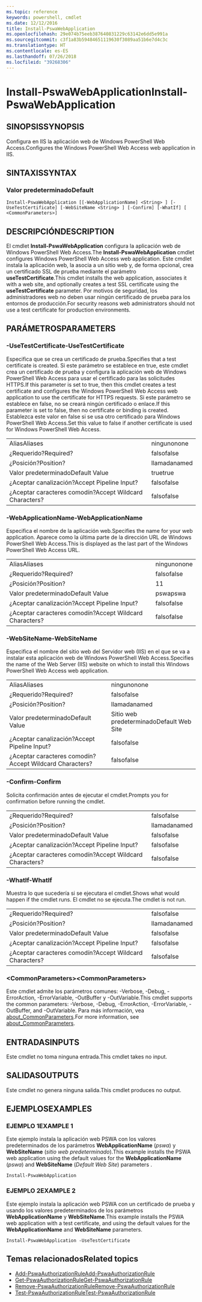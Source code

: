 ```yaml
---
ms.topic: reference
keywords: powershell, cmdlet
ms.date: 12/12/2016
title: Install-PswaWebApplication
ms.openlocfilehash: 29e074b75eeb387640831229c63142e6dd5e991a
ms.sourcegitcommit: c3f1a83b59484651119630f3089aa51b6e7d4c3c
ms.translationtype: HT
ms.contentlocale: es-ES
ms.lasthandoff: 07/26/2018
ms.locfileid: "39268306"
---
```

# <a name="install-pswawebapplication"></a><span data-ttu-id="2b592-103">Install-PswaWebApplication</span><span class="sxs-lookup"><span data-stu-id="2b592-103">Install-PswaWebApplication</span></span>

## <a name="synopsis"></a><span data-ttu-id="2b592-104">SINOPSIS</span><span class="sxs-lookup"><span data-stu-id="2b592-104">SYNOPSIS</span></span>

<span data-ttu-id="2b592-105">Configura en IIS la aplicación web de Windows PowerShell Web Access.</span><span class="sxs-lookup"><span data-stu-id="2b592-105">Configures the Windows PowerShell Web Access web application in IIS.</span></span>

## <a name="syntax"></a><span data-ttu-id="2b592-106">SINTAXIS</span><span class="sxs-lookup"><span data-stu-id="2b592-106">SYNTAX</span></span>

### <a name="default"></a><span data-ttu-id="2b592-107">Valor predeterminado</span><span class="sxs-lookup"><span data-stu-id="2b592-107">Default</span></span>
```
Install-PswaWebApplication [[-WebApplicationName] <String> ] [-UseTestCertificate] [-WebSiteName <String> ] [-Confirm] [-WhatIf] [ <CommonParameters>]
```

## <a name="description"></a><span data-ttu-id="2b592-108">DESCRIPCIÓN</span><span class="sxs-lookup"><span data-stu-id="2b592-108">DESCRIPTION</span></span>

<span data-ttu-id="2b592-109">El cmdlet **Install-PswaWebApplication** configura la aplicación web de Windows PowerShell Web Access.</span><span class="sxs-lookup"><span data-stu-id="2b592-109">The **Install-PswaWebApplication** cmdlet configures Windows PowerShell Web Access web application.</span></span>
<span data-ttu-id="2b592-110">Este cmdlet instala la aplicación web, la asocia a un sitio web y, de forma opcional, crea un certificado SSL de prueba mediante el parámetro **useTestCertificate**.</span><span class="sxs-lookup"><span data-stu-id="2b592-110">This cmdlet installs the web application, associates it with a web site, and optionally creates a test SSL certificate using the **useTestCertificate** parameter.</span></span> <span data-ttu-id="2b592-111">Por motivos de seguridad, los administradores web no deben usar ningún certificado de prueba para los entornos de producción.</span><span class="sxs-lookup"><span data-stu-id="2b592-111">For security reasons web administrators should not use a test certificate for production environments.</span></span>

## <a name="parameters"></a><span data-ttu-id="2b592-112">PARÁMETROS</span><span class="sxs-lookup"><span data-stu-id="2b592-112">PARAMETERS</span></span>

### <a name="-usetestcertificate"></a><span data-ttu-id="2b592-113">-UseTestCertificate</span><span class="sxs-lookup"><span data-stu-id="2b592-113">-UseTestCertificate</span></span>

<span data-ttu-id="2b592-114">Especifica que se crea un certificado de prueba.</span><span class="sxs-lookup"><span data-stu-id="2b592-114">Specifies that a test certificate is created.</span></span> <span data-ttu-id="2b592-115">Si este parámetro se establece en true, este cmdlet crea un certificado de prueba y configura la aplicación web de Windows PowerShell Web Access para usar el certificado para las solicitudes HTTPS.</span><span class="sxs-lookup"><span data-stu-id="2b592-115">If this parameter is set to true, then this cmdlet creates a test certificate and configures the Windows PowerShell Web Access web application to use the certificate for HTTPS requests.</span></span> <span data-ttu-id="2b592-116">Si este parámetro se establece en false, no se creará ningún certificado o enlace.</span><span class="sxs-lookup"><span data-stu-id="2b592-116">If this parameter is set to false, then no certificate or binding is created.</span></span> <span data-ttu-id="2b592-117">Establezca este valor en false si se usa otro certificado para Windows PowerShell Web Access.</span><span class="sxs-lookup"><span data-stu-id="2b592-117">Set this value to false if another certificate is used for Windows PowerShell Web Access.</span></span>

|||
|-|-|
| <span data-ttu-id="2b592-118">Alias</span><span class="sxs-lookup"><span data-stu-id="2b592-118">Aliases</span></span>                              | <span data-ttu-id="2b592-119">ninguno</span><span class="sxs-lookup"><span data-stu-id="2b592-119">none</span></span>                                 |
| <span data-ttu-id="2b592-120">¿Requerido?</span><span class="sxs-lookup"><span data-stu-id="2b592-120">Required?</span></span>                            | <span data-ttu-id="2b592-121">falso</span><span class="sxs-lookup"><span data-stu-id="2b592-121">false</span></span>                                |
| <span data-ttu-id="2b592-122">¿Posición?</span><span class="sxs-lookup"><span data-stu-id="2b592-122">Position?</span></span>                            | <span data-ttu-id="2b592-123">llamada</span><span class="sxs-lookup"><span data-stu-id="2b592-123">named</span></span>                                |
| <span data-ttu-id="2b592-124">Valor predeterminado</span><span class="sxs-lookup"><span data-stu-id="2b592-124">Default Value</span></span>                        | <span data-ttu-id="2b592-125">true</span><span class="sxs-lookup"><span data-stu-id="2b592-125">true</span></span>                                 |
| <span data-ttu-id="2b592-126">¿Aceptar canalización?</span><span class="sxs-lookup"><span data-stu-id="2b592-126">Accept Pipeline Input?</span></span>               | <span data-ttu-id="2b592-127">falso</span><span class="sxs-lookup"><span data-stu-id="2b592-127">false</span></span>                                |
| <span data-ttu-id="2b592-128">¿Aceptar caracteres comodín?</span><span class="sxs-lookup"><span data-stu-id="2b592-128">Accept Wildcard Characters?</span></span>          | <span data-ttu-id="2b592-129">falso</span><span class="sxs-lookup"><span data-stu-id="2b592-129">false</span></span>                                |

### <a name="-webapplicationname"></a><span data-ttu-id="2b592-130">-WebApplicationName</span><span class="sxs-lookup"><span data-stu-id="2b592-130">-WebApplicationName</span></span>

<span data-ttu-id="2b592-131">Especifica el nombre de la aplicación web.</span><span class="sxs-lookup"><span data-stu-id="2b592-131">Specifies the name for your web application.</span></span> <span data-ttu-id="2b592-132">Aparece como la última parte de la dirección URL de Windows PowerShell Web Access.</span><span class="sxs-lookup"><span data-stu-id="2b592-132">This is displayed as the last part of the Windows PowerShell Web Access URL.</span></span>

|||
|-|-|
| <span data-ttu-id="2b592-133">Alias</span><span class="sxs-lookup"><span data-stu-id="2b592-133">Aliases</span></span>                              | <span data-ttu-id="2b592-134">ninguno</span><span class="sxs-lookup"><span data-stu-id="2b592-134">none</span></span>                                 |
| <span data-ttu-id="2b592-135">¿Requerido?</span><span class="sxs-lookup"><span data-stu-id="2b592-135">Required?</span></span>                            | <span data-ttu-id="2b592-136">falso</span><span class="sxs-lookup"><span data-stu-id="2b592-136">false</span></span>                                |
| <span data-ttu-id="2b592-137">¿Posición?</span><span class="sxs-lookup"><span data-stu-id="2b592-137">Position?</span></span>                            | <span data-ttu-id="2b592-138">1</span><span class="sxs-lookup"><span data-stu-id="2b592-138">1</span></span>                                    |
| <span data-ttu-id="2b592-139">Valor predeterminado</span><span class="sxs-lookup"><span data-stu-id="2b592-139">Default Value</span></span>                        | <span data-ttu-id="2b592-140">pswa</span><span class="sxs-lookup"><span data-stu-id="2b592-140">pswa</span></span>                                 |
| <span data-ttu-id="2b592-141">¿Aceptar canalización?</span><span class="sxs-lookup"><span data-stu-id="2b592-141">Accept Pipeline Input?</span></span>               | <span data-ttu-id="2b592-142">falso</span><span class="sxs-lookup"><span data-stu-id="2b592-142">false</span></span>                                |
| <span data-ttu-id="2b592-143">¿Aceptar caracteres comodín?</span><span class="sxs-lookup"><span data-stu-id="2b592-143">Accept Wildcard Characters?</span></span>          | <span data-ttu-id="2b592-144">falso</span><span class="sxs-lookup"><span data-stu-id="2b592-144">false</span></span>                                |

### <a name="-websitename"></a><span data-ttu-id="2b592-145">-WebSiteName</span><span class="sxs-lookup"><span data-stu-id="2b592-145">-WebSiteName</span></span>

<span data-ttu-id="2b592-146">Especifica el nombre del sitio web del Servidor web (IIS) en el que se va a instalar esta aplicación web de Windows PowerShell Web Access.</span><span class="sxs-lookup"><span data-stu-id="2b592-146">Specifies the name of the Web Server (IIS) website on which to install this Windows PowerShell Web Access web application.</span></span>

|||
|-|-|
| <span data-ttu-id="2b592-147">Alias</span><span class="sxs-lookup"><span data-stu-id="2b592-147">Aliases</span></span>                              | <span data-ttu-id="2b592-148">ninguno</span><span class="sxs-lookup"><span data-stu-id="2b592-148">none</span></span>                                 |
| <span data-ttu-id="2b592-149">¿Requerido?</span><span class="sxs-lookup"><span data-stu-id="2b592-149">Required?</span></span>                            | <span data-ttu-id="2b592-150">falso</span><span class="sxs-lookup"><span data-stu-id="2b592-150">false</span></span>                                |
| <span data-ttu-id="2b592-151">¿Posición?</span><span class="sxs-lookup"><span data-stu-id="2b592-151">Position?</span></span>                            | <span data-ttu-id="2b592-152">llamada</span><span class="sxs-lookup"><span data-stu-id="2b592-152">named</span></span>                                |
| <span data-ttu-id="2b592-153">Valor predeterminado</span><span class="sxs-lookup"><span data-stu-id="2b592-153">Default Value</span></span>                        | <span data-ttu-id="2b592-154">Sitio web predeterminado</span><span class="sxs-lookup"><span data-stu-id="2b592-154">Default Web Site</span></span>                     |
| <span data-ttu-id="2b592-155">¿Aceptar canalización?</span><span class="sxs-lookup"><span data-stu-id="2b592-155">Accept Pipeline Input?</span></span>               | <span data-ttu-id="2b592-156">falso</span><span class="sxs-lookup"><span data-stu-id="2b592-156">false</span></span>                                |
| <span data-ttu-id="2b592-157">¿Aceptar caracteres comodín?</span><span class="sxs-lookup"><span data-stu-id="2b592-157">Accept Wildcard Characters?</span></span>          | <span data-ttu-id="2b592-158">falso</span><span class="sxs-lookup"><span data-stu-id="2b592-158">false</span></span>                                |

### <a name="-confirm"></a><span data-ttu-id="2b592-159">-Confirm</span><span class="sxs-lookup"><span data-stu-id="2b592-159">-Confirm</span></span>

<span data-ttu-id="2b592-160">Solicita confirmación antes de ejecutar el cmdlet.</span><span class="sxs-lookup"><span data-stu-id="2b592-160">Prompts you for confirmation before running the cmdlet.</span></span>

|||
|-|-|
| <span data-ttu-id="2b592-161">¿Requerido?</span><span class="sxs-lookup"><span data-stu-id="2b592-161">Required?</span></span>                            | <span data-ttu-id="2b592-162">falso</span><span class="sxs-lookup"><span data-stu-id="2b592-162">false</span></span>                                |
| <span data-ttu-id="2b592-163">¿Posición?</span><span class="sxs-lookup"><span data-stu-id="2b592-163">Position?</span></span>                            | <span data-ttu-id="2b592-164">llamada</span><span class="sxs-lookup"><span data-stu-id="2b592-164">named</span></span>                                |
| <span data-ttu-id="2b592-165">Valor predeterminado</span><span class="sxs-lookup"><span data-stu-id="2b592-165">Default Value</span></span>                        | <span data-ttu-id="2b592-166">falso</span><span class="sxs-lookup"><span data-stu-id="2b592-166">false</span></span>                                |
| <span data-ttu-id="2b592-167">¿Aceptar canalización?</span><span class="sxs-lookup"><span data-stu-id="2b592-167">Accept Pipeline Input?</span></span>               | <span data-ttu-id="2b592-168">falso</span><span class="sxs-lookup"><span data-stu-id="2b592-168">false</span></span>                                |
| <span data-ttu-id="2b592-169">¿Aceptar caracteres comodín?</span><span class="sxs-lookup"><span data-stu-id="2b592-169">Accept Wildcard Characters?</span></span>          | <span data-ttu-id="2b592-170">falso</span><span class="sxs-lookup"><span data-stu-id="2b592-170">false</span></span>                                |

### <a name="-whatif"></a><span data-ttu-id="2b592-171">-WhatIf</span><span class="sxs-lookup"><span data-stu-id="2b592-171">-WhatIf</span></span>

<span data-ttu-id="2b592-172">Muestra lo que sucedería si se ejecutara el cmdlet.</span><span class="sxs-lookup"><span data-stu-id="2b592-172">Shows what would happen if the cmdlet runs.</span></span>
<span data-ttu-id="2b592-173">El cmdlet no se ejecuta.</span><span class="sxs-lookup"><span data-stu-id="2b592-173">The cmdlet is not run.</span></span>

|||
|-|-|
| <span data-ttu-id="2b592-174">¿Requerido?</span><span class="sxs-lookup"><span data-stu-id="2b592-174">Required?</span></span>                            | <span data-ttu-id="2b592-175">falso</span><span class="sxs-lookup"><span data-stu-id="2b592-175">false</span></span>                                |
| <span data-ttu-id="2b592-176">¿Posición?</span><span class="sxs-lookup"><span data-stu-id="2b592-176">Position?</span></span>                            | <span data-ttu-id="2b592-177">llamada</span><span class="sxs-lookup"><span data-stu-id="2b592-177">named</span></span>                                |
| <span data-ttu-id="2b592-178">Valor predeterminado</span><span class="sxs-lookup"><span data-stu-id="2b592-178">Default Value</span></span>                        | <span data-ttu-id="2b592-179">falso</span><span class="sxs-lookup"><span data-stu-id="2b592-179">false</span></span>                                |
| <span data-ttu-id="2b592-180">¿Aceptar canalización?</span><span class="sxs-lookup"><span data-stu-id="2b592-180">Accept Pipeline Input?</span></span>               | <span data-ttu-id="2b592-181">falso</span><span class="sxs-lookup"><span data-stu-id="2b592-181">false</span></span>                                |
| <span data-ttu-id="2b592-182">¿Aceptar caracteres comodín?</span><span class="sxs-lookup"><span data-stu-id="2b592-182">Accept Wildcard Characters?</span></span>          | <span data-ttu-id="2b592-183">falso</span><span class="sxs-lookup"><span data-stu-id="2b592-183">false</span></span>                                |

### <a name="ltcommonparametersgt"></a><span data-ttu-id="2b592-184">&lt;CommonParameters&gt;</span><span class="sxs-lookup"><span data-stu-id="2b592-184">&lt;CommonParameters&gt;</span></span>

<span data-ttu-id="2b592-185">Este cmdlet admite los parámetros comunes: -Verbose, -Debug, -ErrorAction, -ErrorVariable, -OutBuffer y -OutVariable.</span><span class="sxs-lookup"><span data-stu-id="2b592-185">This cmdlet supports the common parameters: -Verbose, -Debug, -ErrorAction, -ErrorVariable, -OutBuffer, and -OutVariable.</span></span> <span data-ttu-id="2b592-186">Para más información, vea [about_CommonParameters](http://go.microsoft.com/fwlink/p/?LinkID=113216).</span><span class="sxs-lookup"><span data-stu-id="2b592-186">For more information, see [about_CommonParameters](http://go.microsoft.com/fwlink/p/?LinkID=113216).</span></span>

## <a name="inputs"></a><span data-ttu-id="2b592-187">ENTRADAS</span><span class="sxs-lookup"><span data-stu-id="2b592-187">INPUTS</span></span>

<span data-ttu-id="2b592-188">Este cmdlet no toma ninguna entrada.</span><span class="sxs-lookup"><span data-stu-id="2b592-188">This cmdlet takes no input.</span></span>

## <a name="outputs"></a><span data-ttu-id="2b592-189">SALIDAS</span><span class="sxs-lookup"><span data-stu-id="2b592-189">OUTPUTS</span></span>

<span data-ttu-id="2b592-190">Este cmdlet no genera ninguna salida.</span><span class="sxs-lookup"><span data-stu-id="2b592-190">This cmdlet produces no output.</span></span>

## <a name="examples"></a><span data-ttu-id="2b592-191">EJEMPLOS</span><span class="sxs-lookup"><span data-stu-id="2b592-191">EXAMPLES</span></span>

### <a name="example-1"></a><span data-ttu-id="2b592-192">EJEMPLO 1</span><span class="sxs-lookup"><span data-stu-id="2b592-192">EXAMPLE 1</span></span>

<span data-ttu-id="2b592-193">Este ejemplo instala la aplicación web PSWA con los valores predeterminados de los parámetros **WebApplicationName** (*pswa*) y **WebSiteName** (*sitio web predeterminado*).</span><span class="sxs-lookup"><span data-stu-id="2b592-193">This example installs the PSWA web application using the default values for the **WebApplicationName** (*pswa*) and **WebSiteName** (*Default Web Site*) parameters .</span></span>

```
Install-PswaWebApplication
```

### <a name="example-2"></a><span data-ttu-id="2b592-194">EJEMPLO 2</span><span class="sxs-lookup"><span data-stu-id="2b592-194">EXAMPLE 2</span></span>

<span data-ttu-id="2b592-195">Este ejemplo instala la aplicación web PSWA con un certificado de prueba y usando los valores predeterminados de los parámetros **WebApplicationName** y **WebSiteName**.</span><span class="sxs-lookup"><span data-stu-id="2b592-195">This example installs the PSWA web application with a test certificate, and using the default values for the **WebApplicationName** and **WebSiteName** parameters.</span></span>

```
Install-PswaWebApplication -UseTestCertificate
```

## <a name="related-topics"></a><span data-ttu-id="2b592-196">Temas relacionados</span><span class="sxs-lookup"><span data-stu-id="2b592-196">Related topics</span></span>

- [<span data-ttu-id="2b592-197">Add-PswaAuthorizationRule</span><span class="sxs-lookup"><span data-stu-id="2b592-197">Add-PswaAuthorizationRule</span></span>](add-pswaauthorizationrule.md)
- [<span data-ttu-id="2b592-198">Get-PswaAuthorizationRule</span><span class="sxs-lookup"><span data-stu-id="2b592-198">Get-PswaAuthorizationRule</span></span>](get-pswaauthorizationrule.md)
- [<span data-ttu-id="2b592-199">Remove-PswaAuthorizationRule</span><span class="sxs-lookup"><span data-stu-id="2b592-199">Remove-PswaAuthorizationRule</span></span>](remove-pswaauthorizationrule.md)
- [<span data-ttu-id="2b592-200">Test-PswaAuthorizationRule</span><span class="sxs-lookup"><span data-stu-id="2b592-200">Test-PswaAuthorizationRule</span></span>](test-pswaauthorizationrule.md)